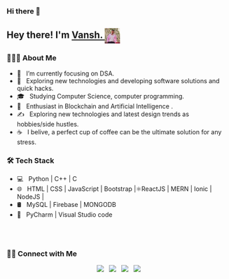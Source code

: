 ### Hi there 👋


<!-- **vansh911/vansh911** is a ✨ _special_ ✨ repository because its `README.md` (this file) appears on your GitHub profile. -->


<h2> Hey there! I'm <a href="https://mrnaveenwoodoworks.w3spaces.com/" target="_blank" rel="noopener noreferrer"> Vansh. </a><img src="icon/IMG_20220102_180916.jpg" align="center"  width="35"></h2>
<img align="right" alt="GIF" src="https://raw.githubusercontent.com/devSouvik/devSouvik/master/gif3.gif" width="00"/>


<h3> 👨🏻‍💻 About Me </h3>

- 🔭 &nbsp; I’m currently focusing on DSA.
- 🤔 &nbsp; Exploring new technologies and developing software solutions and quick hacks.
- 🎓 &nbsp; Studying Computer Science, computer programming.
- 🌱 &nbsp; Enthusiast in Blockchain and Artificial Intelligence .
- ✍️ &nbsp; Exploring new technologies and latest design trends as hobbies/side hustles.
- ☕ &nbsp; I belive, a perfect cup of coffee can be the ultimate solution for any stress. 

<h3>🛠 Tech Stack</h3>

- 💻 &nbsp; Python | C++ | C
- 🌐 &nbsp; HTML | CSS | JavaScript | Bootstrap |⚛️ReactJS | MERN | Ionic | NodeJS |
- 🛢 &nbsp; MySQL | Firebase | MONGODB  
- 🔧 &nbsp; PyCharm | Visual Studio code

<br>

</br>


<h3> 🤝🏻 Connect with Me </h3>

<p align="center">
&nbsp; <a href="https://twitter.com/vansh1190" target="_blank" rel="noopener noreferrer"><img src="https://img.icons8.com/plasticine/100/000000/twitter.png" width="50" /></a>  
&nbsp; <a href="https://www.instagram.com/vansh1190" target="_blank" rel="noopener noreferrer"><img src="https://img.icons8.com/plasticine/100/000000/instagram-new.png" width="50" /></a>  
&nbsp; <a href="https://www.linkedin.com/in/vansh1/" target="_blank" rel="noopener noreferrer"><img src="https://img.icons8.com/plasticine/100/000000/linkedin.png" width="50" /></a>
&nbsp; <a href="mailto:vanshk605@gmail.com" target="_blank" rel="noopener noreferrer"><img src="https://img.icons8.com/plasticine/100/000000/gmail.png"  width="50" /></a>
</p>
